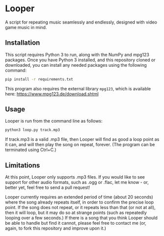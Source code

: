 # Looper
A script for repeating music seamlessly and endlessly,
designed with video game music in mind.

## Installation
This script requires Python 3 to run, along with the NumPy and mpg123 packages.
Once you have Python 3 installed, and this repository cloned or downloaded,
you can install any needed packages using the following command:

```sh
pip install -r requirements.txt
```

This program also requires the external library `mpg123`, which is available
here: https://www.mpg123.de/download.shtml

## Usage
Looper is run from the command line as follows:

```sh
python3 loop.py track.mp3
```

If track.mp3 is a valid .mp3 file, then Looper will find as good a loop
point as it can, and will then play the song on repeat, forever.
(The program can be terminated using Ctrl+C.)

## Limitations
At this point, Looper only supports .mp3 files.
If you would like to see support for other audio formats,
such as .ogg or .flac, let me know - or, better
yet, feel free to send a pull request!

Looper currently requires an extended period of time (about 20 seconds)
where the song already repeats itself, in order to confirm the
precise loop point. If the song does not repeat, or it repeats less
than that (or not at all), then it will loop, but it may do so at
strange points (such as repeatedly looping over a few seconds.)
If there is a song that you think Looper should be able to handle but
find it cannot, please feel free to contact me (or, again,
to fork this repository and improve upon it.)

